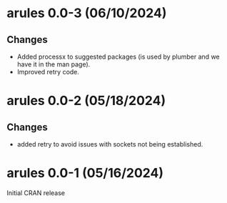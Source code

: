 # arules 0.0-3 (06/10/2024)

## Changes
* Added processx to suggested packages (is used by plumber and we 
  have it in the man page).
* Improved retry code.

# arules 0.0-2 (05/18/2024)

## Changes
* added retry to avoid issues with sockets not being established.

# arules 0.0-1 (05/16/2024)

Initial CRAN release